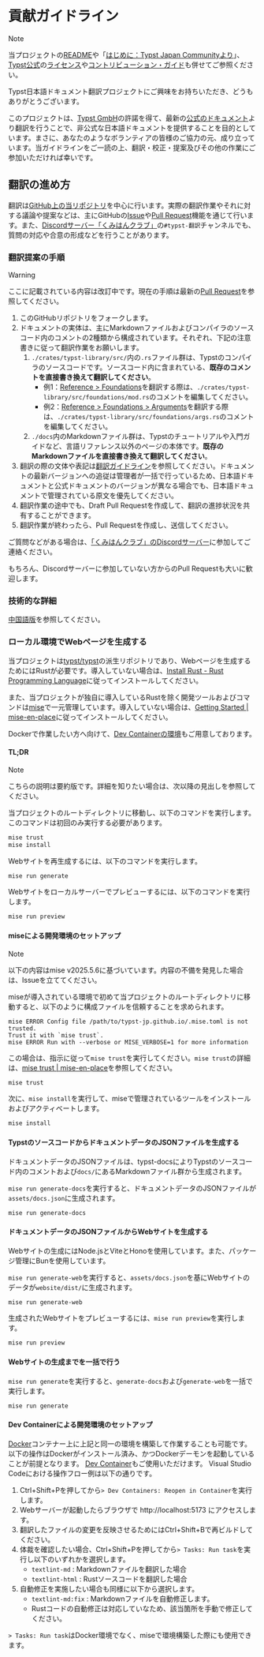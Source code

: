 # 貢献ガイドライン

> [!NOTE]
> 当プロジェクトの[README](./README.md)や「[はじめに：Typst Japan Communityより](https://typst-jp.github.io/docs/)」、[Typst公式](https://typst.app/)の[ライセンス](https://github.com/typst/typst/blob/main/LICENSE)や[コントリビューション・ガイド](https://github.com/typst/typst/blob/main/CONTRIBUTING.md)も併せてご参照ください。

Typst日本語ドキュメント翻訳プロジェクトにご興味をお持ちいただき、どうもありがとうございます。

このプロジェクトは、[Typst GmbH](https://typst.app/legal/)の許諾を得て、最新の[公式のドキュメント](https://typst.app/docs/)より翻訳を行うことで、非公式な日本語ドキュメントを提供することを目的としています。まさに、あなたのようなボランティアの皆様のご協力の元、成り立っています。当ガイドラインをご一読の上、翻訳・校正・提案及びその他の作業にご参加いただければ幸いです。

## 翻訳の進め方

翻訳は[GitHub上の当リポジトリ](https://github.com/typst-jp/typst-jp.github.io)を中心に行います。実際の翻訳作業やそれに対する議論や提案などは、主にGitHubの[Issue](https://github.com/typst-jp/typst-jp.github.io/issues)や[Pull Request](https://github.com/typst-jp/typst-jp.github.io/pulls)機能を通じて行います。また、[Discordサーバー「くみはんクラブ」](https://discord.gg/9xF7k4aAuH)の`#typst-翻訳`チャンネルでも、質問の対応や合意の形成などを行うことがあります。

### 翻訳提案の手順

> [!WARNING]
> ここに記載されている内容は改訂中です。現在の手順は最新の[Pull Request](https://github.com/typst-jp/typst-jp.github.io/pulls?q=sort%3Aupdated-desc+is%3Apr+is%3Aopen)を参照してください。

1. このGitHubリポジトリをフォークします。
2. ドキュメントの実体は、主にMarkdownファイルおよびコンパイラのソースコード内のコメントの2種類から構成されています。それぞれ、下記の注意書きに従って翻訳作業をお願いします。
    1. `./crates/typst-library/src/`内の`.rs`ファイル群は、Typstのコンパイラのソースコードです。ソースコード内に含まれている、**既存のコメントを直接書き換えて翻訳してください**。
        - 例1：[Reference > Foundations](https://typst.app/docs/reference/foundations/)を翻訳する際は、`./crates/typst-library/src/foundations/mod.rs`のコメントを編集してください。
        - 例2：[Reference > Foundations > Arguments](https://typst.app/docs/reference/foundations/arguments/)を翻訳する際は、`./crates/typst-library/src/foundations/args.rs`のコメントを編集してください。
    2. `./docs`内のMarkdownファイル群は、Typstのチュートリアルや入門ガイドなど、言語リファレンス以外のページの本体です。**既存のMarkdownファイルを直接書き換えて翻訳してください**。
3. 翻訳の際の文体や表記は[翻訳ガイドライン](./TRANSLATING_GUIDELINES.md)を参照してください。ドキュメントの最新バージョンへの追従は管理者が一括で行っているため、日本語ドキュメントと公式ドキュメントのバージョンが異なる場合でも、日本語ドキュメントで管理されている原文を優先してください。
4. 翻訳作業の途中でも、Draft Pull Requestを作成して、翻訳の進捗状況を共有することができます。
5. 翻訳作業が終わったら、Pull Requestを作成し、送信してください。

ご質問などがある場合は、[「くみはんクラブ」のDiscordサーバー](https://discord.gg/9xF7k4aAuH)に参加してご連絡ください。

もちろん、Discordサーバーに参加していない方からのPull Requestも大いに歓迎します。

### 技術的な詳細

[中国語版](https://github.com/typst-doc-cn/typst-doc-cn.github.io?tab=readme-ov-file#%E6%8A%80%E6%9C%AF%E7%BB%86%E8%8A%82)を参照してください。

### ローカル環境でWebページを生成する

当プロジェクトは[typst/typst](https://github.com/typst/typst/)の派生リポジトリであり、Webページを生成するためにはRustが必要です。導入していない場合は、[Install Rust - Rust Programming Language](https://www.rust-lang.org/tools/install)に従ってインストールしてください。

また、当プロジェクトが独自に導入しているRustを除く開発ツールおよびコマンドは[mise](https://mise.jdx.dev/)で一元管理しています。導入していない場合は、[Getting Started | mise-en-place](https://mise.jdx.dev/getting-started.html)に従ってインストールしてください。

Dockerで作業したい方へ向けて、[Dev Containerの環境](#dev-containerを用いた方法)もご用意しております。

#### TL;DR

> [!NOTE]
> こちらの説明は要約版です。詳細を知りたい場合は、次以降の見出しを参照してください。

当プロジェクトのルートディレクトリに移動し、以下のコマンドを実行します。このコマンドは初回のみ実行する必要があります。

```sh
mise trust
mise install
```

Webサイトを再生成するには、以下のコマンドを実行します。

```sh
mise run generate
```

Webサイトをローカルサーバーでプレビューするには、以下のコマンドを実行します。

```sh
mise run preview
```

#### miseによる開発環境のセットアップ

> [!NOTE]
> 以下の内容はmise v2025.5.6に基づいています。内容の不備を発見した場合は、Issueを立ててください。

miseが導入されている環境で初めて当プロジェクトのルートディレクトリに移動すると、以下のように構成ファイルを信頼することを求められます。

```plaintext
mise ERROR Config file /path/to/typst-jp.github.io/.mise.toml is not trusted.
Trust it with `mise trust`.
mise ERROR Run with --verbose or MISE_VERBOSE=1 for more information
```

この場合は、指示に従って`mise trust`を実行してください。`mise trust`の詳細は、[mise trust | mise-en-place](https://mise.jdx.dev/cli/trust.html)を参照してください。

```sh
mise trust
```

次に、`mise install`を実行して、miseで管理されているツールをインストールおよびアクティベートします。

```sh
mise install
```

#### TypstのソースコードからドキュメントデータのJSONファイルを生成する

ドキュメントデータのJSONファイルは、typst-docsによりTypstのソースコード内のコメントおよび`docs/`にあるMarkdownファイル群から生成されます。

`mise run generate-docs`を実行すると、ドキュメントデータのJSONファイルが`assets/docs.json`に生成されます。

```sh
mise run generate-docs
```

#### ドキュメントデータのJSONファイルからWebサイトを生成する

Webサイトの生成にはNode.jsとViteとHonoを使用しています。また、パッケージ管理にBunを使用しています。

`mise run generate-web`を実行すると、`assets/docs.json`を基にWebサイトのデータが`website/dist/`に生成されます。

```sh
mise run generate-web
```

生成されたWebサイトをプレビューするには、`mise run preview`を実行します。

```sh
mise run preview
```

#### Webサイトの生成までを一括で行う

`mise run generate`を実行すると、`generate-docs`および`generate-web`を一括で実行します。

```sh
mise run generate
```

#### Dev Containerによる開発環境のセットアップ

[Docker](https://docs.docker.com/)コンテナー上に上記と同一の環境を構築して作業することも可能です。
以下の操作はDockerがインストール済み、かつDockerデーモンを起動していることが前提となります。
[Dev Container](https://code.visualstudio.com/docs/devcontainers/containers)もご使用いただけます。
Visual Studio Codeにおける操作フロー例は以下の通りです。

1. Ctrl+Shift+Pを押してから`> Dev Containers: Reopen in Container`を実行します。
2. Webサーバーが起動したらブラウザで http://localhost:5173 にアクセスします。
3. 翻訳したファイルの変更を反映させるためにはCtrl+Shift+Bで再ビルドしてください。
4. 体裁を確認したい場合、Ctrl+Shift+Pを押してから`> Tasks: Run task`を実行し以下のいずれかを選択します。
    - `textlint-md` : Markdownファイルを翻訳した場合
    - `textlint-html` : Rustソースコードを翻訳した場合
5. 自動修正を実施したい場合も同様に以下から選択します。
    - `textlint-md:fix` : Markdownファイルを自動修正します。
    - Rustコードの自動修正は対応していなため、該当箇所を手動で修正してください。

`> Tasks: Run task`はDocker環境でなく、miseで環境構築した際にも使用できます。
